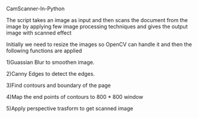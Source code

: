 CamScanner-In-Python


The script takes an image as input and then scans the document from the image by applying few image processing techniques and gives the output image with scanned effect


Initially we need to resize the images so OpenCV can handle it and then the following functions are applied

1)Guassian Blur to smoothen image.

2)Canny Edges to detect the edges.

3)Find contours and boundary of the page

4)Map the end points of contours to 800 * 800 window

5)Apply perspective trasform to get scanned image

